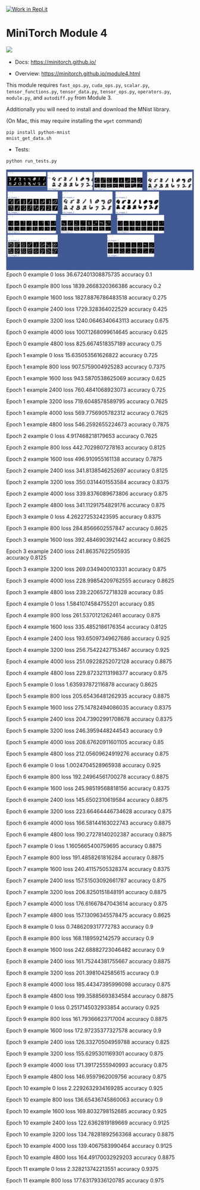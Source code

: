 [![Work in Repl.it](https://classroom.github.com/assets/work-in-replit-14baed9a392b3a25080506f3b7b6d57f295ec2978f6f33ec97e36a161684cbe9.svg)](https://classroom.github.com/online_ide?assignment_repo_id=3714428&assignment_repo_type=AssignmentRepo)
# MiniTorch Module 4

<img src="https://minitorch.github.io/_images/match.png" width="100px">

* Docs: https://minitorch.github.io/

* Overview: https://minitorch.github.io/module4.html

This module requires `fast_ops.py`, `cuda_ops.py`, `scalar.py`, `tensor_functions.py`, `tensor_data.py`, `tensor_ops.py`, `operators.py`, `module.py`, and `autodiff.py` from Module 3.


Additionally you will need to install and download the MNist library.

(On Mac, this may require installing the `wget` command)

```
pip install python-mnist
mnist_get_data.sh
```


* Tests:

```
python run_tests.py
```
![](training.png)
Epoch  0  example  0  loss  36.672401308875735  accuracy  0.1

Epoch  0  example  800  loss  1839.2668320366386  accuracy  0.2

Epoch  0  example  1600  loss  1827.8876786483518  accuracy  0.275

Epoch  0  example  2400  loss  1729.328364022529  accuracy  0.425

Epoch  0  example  3200  loss  1240.0646340643113  accuracy  0.675

Epoch  0  example  4000  loss  1007.1268099614645  accuracy  0.625

Epoch  0  example  4800  loss  825.6674518357189  accuracy  0.75

Epoch  1  example  0  loss  15.635053561626822  accuracy  0.725

Epoch  1  example  800  loss  907.5759004925283  accuracy  0.7375

Epoch  1  example  1600  loss  943.5870538625069  accuracy  0.625

Epoch  1  example  2400  loss  760.4841068923073  accuracy  0.725

Epoch  1  example  3200  loss  719.6048578589795  accuracy  0.7625

Epoch  1  example  4000  loss  569.7756905782312  accuracy  0.7625

Epoch  1  example  4800  loss  546.2592655224673  accuracy  0.7875

Epoch  2  example  0  loss  4.917468218179653  accuracy  0.7625

Epoch  2  example  800  loss  442.7029807278163  accuracy  0.8125

Epoch  2  example  1600  loss  496.910955161138  accuracy  0.7875

Epoch  2  example  2400  loss  341.8138546252697  accuracy  0.8125

Epoch  2  example  3200  loss  350.0314401553584  accuracy  0.8375

Epoch  2  example  4000  loss  339.8376089673806  accuracy  0.875

Epoch  2  example  4800  loss  341.11291754829176  accuracy  0.875

Epoch  3  example  0  loss  4.262272532423595  accuracy  0.8375

Epoch  3  example  800  loss  284.8566602557847  accuracy  0.8625

Epoch  3  example  1600  loss  392.4846903921442  accuracy  0.8625

Epoch  3  example  2400  loss  241.86357622505935  
accuracy  0.8125

Epoch  3  example  3200  loss  269.0349400103331  accuracy  0.875

Epoch  3  example  4000  loss  228.99854209762555  accuracy  0.8625

Epoch  3  example  4800  loss  239.2206572718328  accuracy  0.85

Epoch  4  example  0  loss  1.5841074584755201  accuracy  0.85

Epoch  4  example  800  loss  261.5370121262461  accuracy  0.875

Epoch  4  example  1600  loss  335.4852186176354  accuracy  0.8125

Epoch  4  example  2400  loss  193.65097349627686  accuracy  0.925

Epoch  4  example  3200  loss  256.75422427153467  accuracy  0.925

Epoch  4  example  4000  loss  251.09228252072128  accuracy  0.8875

Epoch  4  example  4800  loss  229.87232113198377  accuracy  0.875

Epoch  5  example  0  loss  1.635937872116878  accuracy  0.8625

Epoch  5  example  800  loss  205.65436481262935  accuracy  0.8875

Epoch  5  example  1600  loss  275.14782494086035  accuracy  0.8375

Epoch  5  example  2400  loss  204.73902991708678  accuracy  0.8375

Epoch  5  example  3200  loss  246.3959448244543  accuracy  0.9

Epoch  5  example  4000  loss  208.67620911601105  accuracy  0.85

Epoch  5  example  4800  loss  212.05609624919276  accuracy  0.875

Epoch  6  example  0  loss  1.0024704528965938  accuracy  0.925

Epoch  6  example  800  loss  192.24964561700278  accuracy  0.8875

Epoch  6  example  1600  loss  245.98519568818156  accuracy  0.8375

Epoch  6  example  2400  loss  145.6502310619584  accuracy  0.8875

Epoch  6  example  3200  loss  223.66464446734628  accuracy  0.875

Epoch  6  example  4000  loss  166.58144163022743  accuracy  0.8875

Epoch  6  example  4800  loss  190.27278140202387  accuracy  0.8875

Epoch  7  example  0  loss  1.1605665400759695  accuracy  0.8875

Epoch  7  example  800  loss  191.4858261816284  accuracy  0.8875

Epoch  7  example  1600  loss  240.41157505328374  accuracy  0.8375

Epoch  7  example  2400  loss  157.51503092661787  accuracy  0.875

Epoch  7  example  3200  loss  206.8250151848191  accuracy  0.8875

Epoch  7  example  4000  loss  176.61667847043614  accuracy  0.875

Epoch  7  example  4800  loss  157.13096345578475  accuracy  0.8625

Epoch  8  example  0  loss  0.7486209317772783  accuracy  0.9

Epoch  8  example  800  loss  168.1189592142579  accuracy  0.9

Epoch  8  example  1600  loss  242.68882723046482  accuracy  0.9

Epoch  8  example  2400  loss  161.75244381755667  accuracy  0.8875

Epoch  8  example  3200  loss  201.3981042585615  accuracy  0.9

Epoch  8  example  4000  loss  185.44347395996098  accuracy  0.875

Epoch  8  example  4800  loss  199.35885693834584  accuracy  0.8875

Epoch  9  example  0  loss  0.2517145032933854  accuracy  0.925

Epoch  9  example  800  loss  161.79366623717004  accuracy  0.8875

Epoch  9  example  1600  loss  172.97235377327578  accuracy  0.9

Epoch  9  example  2400  loss  126.33270504959788  accuracy  0.825

Epoch  9  example  3200  loss  155.6295301169301  accuracy  0.875

Epoch  9  example  4000  loss  171.39172555940993  accuracy  0.875

Epoch  9  example  4800  loss  146.9597962009756  accuracy  0.875

Epoch  10  example  0  loss  2.2292632934169285  accuracy  0.925

Epoch  10  example  800  loss  136.65436745860063  accuracy  0.9

Epoch  10  example  1600  loss  169.8032798152685  accuracy  0.925

Epoch  10  example  2400  loss  122.6362819189669  accuracy  0.9125

Epoch  10  example  3200  loss  134.78281892563368  accuracy  0.8875

Epoch  10  example  4000  loss  139.4067583990464  accuracy  0.9125

Epoch  10  example  4800  loss  164.49170032929203  accuracy  0.8875

Epoch  11  example  0  loss  2.328213742213551  accuracy  0.9375

Epoch  11  example  800  loss  177.63179336120785  accuracy  0.975